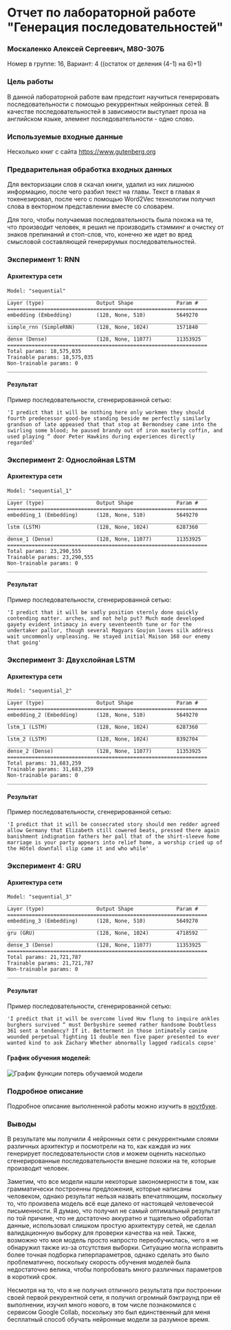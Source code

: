 # Отчет по лабораторной работе "Генерация последовательностей"

### Москаленко Алексей Сергеевич, М8О-307Б
Номер в группе: 16, Вариант: 4 ((остаток от деления (4-1) на 6)+1)

### Цель работы
В данной лабораторной работе вам предстоит научиться генерировать последовательности с помощью рекуррентных нейронных сетей. В качестве последовательностей в зависимости выступает проза на английском языке, элемент последовательности - одно слово.

### Используемые входные данные

Несколько книг с сайта https://www.gutenberg.org

### Предварительная обработка входных данных

Для векторизации слов я скачал книги, удалил из них лишнюю информацию, после чего разбил текст на главы. Текст в главах я токенезировал, после чего с помощью Word2Vec технологии получил слова в векторном представлении вместе со словарем. 

Для того, чтобы получаемая последовательность была похожа на те, что производит человек, я решил не производить стэмминг и очистку от знаков препинаний и стоп-слов, что, конечно же идет во вред смысловой составляющей генерирумых последовательностей.

### Эксперимент 1: RNN

#### Архитектура сети

```
Model: "sequential"
_________________________________________________________________
Layer (type)                 Output Shape              Param #   
=================================================================
embedding (Embedding)        (128, None, 510)          5649270   
_________________________________________________________________
simple_rnn (SimpleRNN)       (128, None, 1024)         1571840   
_________________________________________________________________
dense (Dense)                (128, None, 11077)        11353925  
=================================================================
Total params: 18,575,035
Trainable params: 18,575,035
Non-trainable params: 0
_________________________________________________________________
```

#### Результат

Пример последовательности, сгенерированной сетью:
```
'I predict that it will be nothing here only workmen they should fourth predecessor good-bye standing beside me perfectly similarly grandson of late appeased that that stop at Bermondsey came into the swirling some blood; he paused brandy out of iron masterly coffin, and used playing “ door Peter Hawkins during experiences directly regarded'
```

### Эксперимент 2: Однослойная LSTM

#### Архитектура сети

```
Model: "sequential_1"
_________________________________________________________________
Layer (type)                 Output Shape              Param #   
=================================================================
embedding_1 (Embedding)      (128, None, 510)          5649270   
_________________________________________________________________
lstm (LSTM)                  (128, None, 1024)         6287360   
_________________________________________________________________
dense_1 (Dense)              (128, None, 11077)        11353925  
=================================================================
Total params: 23,290,555
Trainable params: 23,290,555
Non-trainable params: 0
_________________________________________________________________
```

#### Результат

Пример последовательности, сгенерированной сетью:
```
'I predict that it will be sadly position sternly done quickly contending matter. arches, and not help put? Much made developed gayety evident intimacy in every seventeenth tune or for the undertaker pallor, though several Magyars Goujon loves silk address wait uncommonly unpleasing. He stayed initial Maison 168 our enemy that going'
```

### Эксперимент 3: Двухслойная LSTM

#### Архитектура сети

```
Model: "sequential_2"
_________________________________________________________________
Layer (type)                 Output Shape              Param #   
=================================================================
embedding_2 (Embedding)      (128, None, 510)          5649270   
_________________________________________________________________
lstm_1 (LSTM)                (128, None, 1024)         6287360   
_________________________________________________________________
lstm_2 (LSTM)                (128, None, 1024)         8392704   
_________________________________________________________________
dense_2 (Dense)              (128, None, 11077)        11353925  
=================================================================
Total params: 31,683,259
Trainable params: 31,683,259
Non-trainable params: 0
_________________________________________________________________
```

#### Результат

Пример последовательности, сгенерированной сетью:
```
'I predict that it will be consecrated story should men redder agreed allow Germany that Elizabeth still cowered beats, pressed there again banishment indignation fathers her pall that of the shirt-sleeve home marriage is your party appears into relief home, a worship cried up of the Hôtel downfall slip came it and who while'
```

### Эксперимент 4: GRU

#### Архитектура сети

```
Model: "sequential_3"
_________________________________________________________________
Layer (type)                 Output Shape              Param #   
=================================================================
embedding_3 (Embedding)      (128, None, 510)          5649270   
_________________________________________________________________
gru (GRU)                    (128, None, 1024)         4718592   
_________________________________________________________________
dense_3 (Dense)              (128, None, 11077)        11353925  
=================================================================
Total params: 21,721,787
Trainable params: 21,721,787
Non-trainable params: 0
_________________________________________________________________
```

#### Результат

Пример последовательности, сгенерированной сетью:
```
'I predict that it will be overcome lived How flung to inquire ankles burghers survived “ must Derbyshire seemed rather handsome Doubtless 361 sent a tendency? If it. Betterment in those intimately canine wounded perpetual fighting 11 double men five paper presented to ever wanted kind to ask Zachary Whether abnormally lagged radicals copse'
```

#### График обучения  моделей:

![График функции потерь обучаемой модели](imgs/graf.png)


### Подробное описание

Подробное описание выполненной работы можно изучить в [ноутбуке](lr.ipynb).


### Выводы

В результате мы получили 4 нейронных сети с рекуррентными слоями различных архитектур и посмотрели на то, как каждая из них генерирует последовательности слов и можем оценить насколько сгенерированные последовательности внешне похожи на те, которые производит человек.

Заметим, что все модели нашли некоторые закономерности в том, как грамматически построенны предложения, которые написаны человеком, однако результат нельзя назвать впечатляющим, поскольку то, что произвела модель всё еще далеко от настоящей человечесой письменности. Я думаю, что получил не самый оптимальный результат по той причине, что не достаточно аккуратно и тщательно обработал данные, использовал слишком простую архитектуру сетей, не сделал валидационную выборку для проверки качества на ней. Также, возможно что моя модель просто напросто переобучислась, чего я не обнаружил также из-за отсутствия выборки. Ситуацию могла исправить более точная подборка гиперпараметров, однако сделать это было проблематично, поскольку скорость обучения моделей была недостаточно велика, чтобы попробовать много различных параметров в короткий срок.

Несмотря на то, что я не получил отличного результата при построении своей первой рекурентной сети, я получил огромный бэкграунд при её выполнении, изучил много нового, в том числе познакомился с сервисом Google Collab, поскольку это был единственный для меня бесплатный способ обучать нейронные модели за разумное время.

